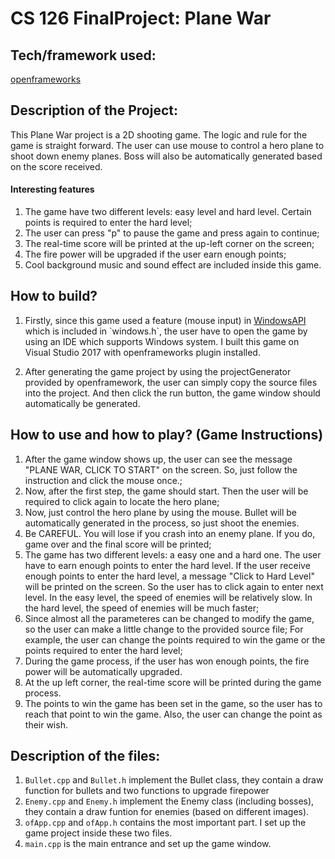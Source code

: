 # CS 126 FinalProject: Plane War

## Tech/framework used:
[openframeworks](http://openframeworks.cc/)

## Description of the Project:
This Plane War project is a 2D shooting game. The logic and rule for the game is straight forward. The user can use mouse to control a hero plane to shoot down enemy planes. Boss will also be automatically generated based on the score received. 
#### Interesting features
1. The game have two different levels: easy level and hard level. Certain points is required to enter the hard level;
2. The user can press "p" to pause the game and press again to continue;
3. The real-time score will be printed at the up-left corner on the screen;
4. The fire power will be upgraded if the user earn enough points;
5. Cool background music and sound effect are included inside this game.

## How to build? 
1. Firstly, since this game used a feature (mouse input) in [WindowsAPI](https://msdn.microsoft.com/en-us/library/windows/desktop/ff818516(v=vs.85).aspx) which is included in `windows.h`, the user have to open the game by using an IDE which supports Windows system. I built this game on Visual Studio 2017 with openframeworks plugin installed.

2. After generating the game project by using the projectGenerator provided by openframework, the user can simply copy the source files into the project. And then click the run button, the game window should automatically be generated.

## How to use and how to play? (Game Instructions)
1. After the game window shows up, the user can see the message "PLANE WAR, CLICK TO START" on the screen. So, just follow the instruction and click the mouse once.;
2. Now, after the first step, the game should start. Then the user will be required to click again to locate the hero plane;
3. Now, just control the hero plane by using the mouse. Bullet will be automatically generated in the process, so just shoot the enemies.
4. Be CAREFUL. You will lose if you crash into an enemy plane. If you do, game over and the final score will be printed;
5. The game has two different levels: a easy one and a hard one. The user have to earn enough points to enter the hard level. If the user    receive enough points to enter the hard level, a message "Click to Hard Level" will be printed on the screen. So the user has to click    again to enter next level. In the easy level, the speed of enemies will be relatively slow. In the hard level, the speed of
   enemies will be much faster;
6. Since almost all the parameteres can be changed to modify the game, so the user can make a little change to the provided source file;
   For example, the user can change the points required to win the game or the points required to enter the hard level;
7. During the game process, if the user has won enough points, the fire power will be automatically upgraded.
8. At the up left corner, the real-time score will be printed during the game process.
9. The points to win the game has been set in the game, so the user has to reach that point to win the game. Also, the user can change the    point as their wish.

## Description of the files:
1. `Bullet.cpp` and `Bullet.h` implement the Bullet class, they contain a draw function for bullets and two functions to upgrade firepower
2. `Enemy.cpp` and `Enemy.h` implement the Enemy class (including bosses), they contain a draw funtion for enemies (based on different images).
3. `ofApp.cpp` and `ofApp.h` contains the most important part. I set up the game project inside these two files.
4. `main.cpp` is the main entrance and set up the game window.
